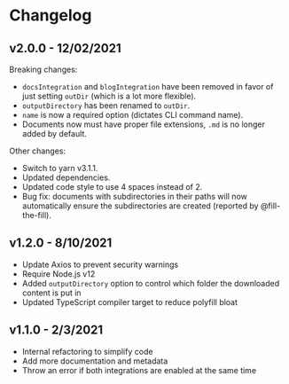 # Changelog

## v2.0.0 - 12/02/2021

Breaking changes:

-   `docsIntegration` and `blogIntegration` have been removed in favor of just setting `outDir` (which is a lot more flexible).
-   `outputDirectory` has been renamed to `outDir`.
-   `name` is now a required option (dictates CLI command name).
-   Documents now must have proper file extensions, `.md` is no longer added by default.

Other changes:

-   Switch to yarn v3.1.1.
-   Updated dependencies.
-   Updated code style to use 4 spaces instead of 2.
-   Bug fix: documents with subdirectories in their paths will now automatically ensure the subdirectories are created (reported by @fill-the-fill).

## v1.2.0 - 8/10/2021

-   Update Axios to prevent security warnings
-   Require Node.js v12
-   Added `outputDirectory` option to control which folder the downloaded content is put in
-   Updated TypeScript compiler target to reduce polyfill bloat

## v1.1.0 - 2/3/2021

-   Internal refactoring to simplify code
-   Add more documentation and metadata
-   Throw an error if both integrations are enabled at the same time
